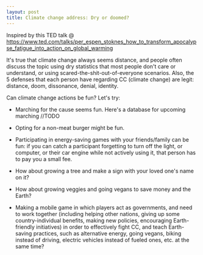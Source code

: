 ```yaml
---
layout: post
title: Climate change address: Dry or doomed?
---
```


Inspired by this TED talk @
https://www.ted.com/talks/per_espen_stoknes_how_to_transform_apocalypse_fatigue_into_action_on_global_warming

It's true that climate change always seems distance, and people often discuss the topic using dry statistics that most people don't care or understand, or using scared-the-shit-out-of-everyone scenarios. Also, the 5 defenses that each person have regarding CC (climate change) are legit: distance, doom, dissonance, denial, identity.

Can climate change actions be fun? Let's try:

- Marching for the cause seems fun. Here's a database for upcoming marching //TODO

- Opting for a non-meat burger might be fun.

- Participating in energy-saving games with your friends/family can be fun: if you can catch a participant forgetting to turn off the light, or computer, or their car engine while not actively using it, that person has to pay you a small fee.

- How about growing a tree and make a sign with your loved one's name on it?

- How about growing veggies and going vegans to save money and the Earth?

- Making a mobile game in which players act as governments, and need to work together (including helping other nations, giving up some country-individual benefits, making new policies, encouraging Earth-friendly initiatives) in order to effectively fight CC, and teach Earth-saving practices, such as alternative energy, going vegans, biking instead of driving, electric vehicles instead of fueled ones, etc. at the same time?




<!-- ![_config.yml]({{ site.baseurl }}/images/config.png) -->
